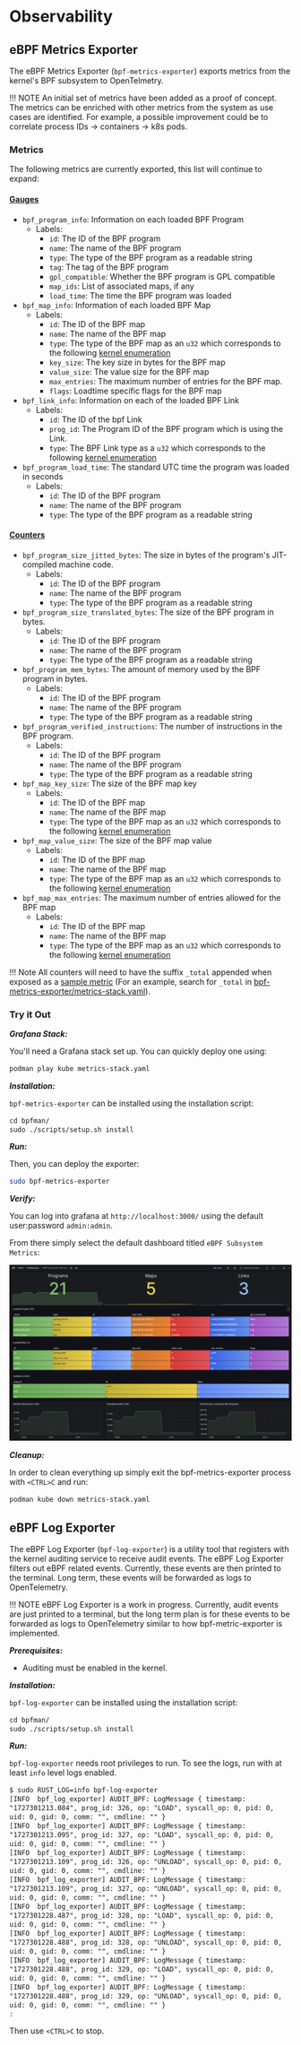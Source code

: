 # Observability

## eBPF Metrics Exporter

The eBPF Metrics Exporter (`bpf-metrics-exporter`) exports metrics from the kernel's BPF
subsystem to OpenTelmetry.

!!! NOTE
    An initial set of metrics have been added as a proof of concept.
    The metrics can be enriched with other metrics from the system as use cases are identified.
    For example, a possible improvement could be to correlate process IDs -> containers -> k8s pods.

### Metrics

The following metrics are currently exported, this list will continue to expand:

#### [Gauges](https://opentelemetry.io/docs/specs/otel/metrics/api/#gauge)

- `bpf_program_info`: Information on each loaded BPF Program
    - Labels:
        - `id`: The ID of the BPF program
        - `name`: The name of the BPF program
        - `type`: The type of the BPF program as a readable string
        - `tag`: The tag of the BPF program
        - `gpl_compatible`: Whether the BPF program is GPL compatible
        - `map_ids`: List of associated maps, if any
        - `load_time`: The time the BPF program was loaded
- `bpf_map_info`: Information of each loaded BPF Map
    - Labels:
        - `id`: The ID of the BPF map
        - `name`: The name of the BPF map
        - `type`: The type of the BPF map as an `u32` which corresponds to the following
           [kernel enumeration](https://elixir.bootlin.com/linux/v6.6.3/source/include/uapi/linux/bpf.h#L906)
        - `key_size`: The key size in bytes for the BPF map
        - `value_size`: The value size for the BPF map
        - `max_entries`: The maximum number of entries for the BPF map.
        - `flags`: Loadtime specific flags for the BPF map
- `bpf_link_info`: Information on each of the loaded BPF Link
    - Labels:
        - `id`: The ID of the bpf Link
        - `prog_id`: The Program ID of the BPF program which is using the Link.
        - `type`: The BPF Link type as a `u32` which corresponds to the following
           [kernel enumeration](https://elixir.bootlin.com/linux/v6.6.3/source/include/uapi/linux/bpf.h#L1048)
- `bpf_program_load_time`: The standard UTC time the program was loaded in seconds
    - Labels:
        - `id`: The ID of the BPF program
        - `name`: The name of the BPF program
        - `type`: The type of the BPF program as a readable string

#### [Counters](https://opentelemetry.io/docs/specs/otel/metrics/api/#counter)

- `bpf_program_size_jitted_bytes`: The size in bytes of the program's JIT-compiled machine code.
    - Labels:
        - `id`: The ID of the BPF program
        - `name`: The name of the BPF program
        - `type`: The type of the BPF program as a readable string
- `bpf_program_size_translated_bytes`: The size of the BPF program in bytes.
    - Labels:
        - `id`: The ID of the BPF program
        - `name`: The name of the BPF program
        - `type`: The type of the BPF program as a readable string
- `bpf_program_mem_bytes`: The amount of memory used by the BPF program in bytes.
    - Labels:
        - `id`: The ID of the BPF program
        - `name`: The name of the BPF program
        - `type`: The type of the BPF program as a readable string
- `bpf_program_verified_instructions`: The number of instructions in the BPF program.
    - Labels:
        - `id`: The ID of the BPF program
        - `name`: The name of the BPF program
        - `type`: The type of the BPF program as a readable string
- `bpf_map_key_size`: The size of the BPF map key
    - Labels:
        - `id`: The ID of the BPF map
        - `name`: The name of the BPF map
        - `type`: The type of the BPF map as an `u32` which corresponds to the following [kernel enumeration](https://elixir.bootlin.com/linux/v6.6.3/source/include/uapi/linux/bpf.h#L906)
- `bpf_map_value_size`: The size of the BPF map value
    - Labels:
        - `id`: The ID of the BPF map
        - `name`: The name of the BPF map
        - `type`: The type of the BPF map as an `u32` which corresponds to the following [kernel enumeration](https://elixir.bootlin.com/linux/v6.6.3/source/include/uapi/linux/bpf.h#L906)
- `bpf_map_max_entries`: The maximum number of entries allowed for the BPF map
    - Labels:
        - `id`: The ID of the BPF map
        - `name`: The name of the BPF map
        - `type`: The type of the BPF map as an `u32` which corresponds to the following [kernel enumeration](https://elixir.bootlin.com/linux/v6.6.3/source/include/uapi/linux/bpf.h#L906)

!!! Note
    All counters will need to have the suffix `_total` appended when exposed as a
    [sample metric](https://github.com/OpenObservability/OpenMetrics/blob/main/specification/OpenMetrics.md#counter-1)
    (For an example, search for `_total` in
    [bpf-metrics-exporter/metrics-stack.yaml](https://github.com/bpfman/bpfman/blob/main/bpf-metrics-exporter/metrics-stack.yaml)).

### Try it Out

***Grafana Stack:***

You'll need a Grafana stack set up.
You can quickly deploy one using:

```bash
podman play kube metrics-stack.yaml
```

***Installation:***

`bpf-metrics-exporter` can be installed using the installation script:

```console
cd bpfman/
sudo ./scripts/setup.sh install
```

***Run:***

Then, you can deploy the exporter:

```bash
sudo bpf-metrics-exporter
```

***Verify:***

You can log into grafana at `http://localhost:3000/` using the default user:password
`admin:admin`.

From there simply select the default dashboard titled `eBPF Subsystem Metrics`:

![eBPF Subsystem Metrics](../img/bpf-metric-dashboard.png)

***Cleanup:***

In order to clean everything up simply exit the bpf-metrics-exporter process with
`<CTRL>C` and run:

```bash
podman kube down metrics-stack.yaml
```

## eBPF Log Exporter

The eBPF Log Exporter (`bpf-log-exporter`) is a utility tool that registers with the kernel
auditing service to receive audit events.
The eBPF Log Exporter filters out eBPF related events.
Currently, these events are then printed to the terminal.
Long term, these events will be forwarded as logs to OpenTelemetry.

!!! NOTE
    eBPF Log Exporter is a work in progress.
    Currently, audit events are just printed to a terminal, but the long term plan is for these events
    to be forwarded as logs to OpenTelemetry similar to how bpf-metric-exporter is implemented.

***Prerequisites:***

* Auditing must be enabled in the kernel.

***Installation:***

`bpf-log-exporter` can be installed using the installation script:

```console
cd bpfman/
sudo ./scripts/setup.sh install
```

***Run:***

`bpf-log-exporter` needs root privileges to run.
To see the logs, run with at least `info` level logs enabled.

```console
$ sudo RUST_LOG=info bpf-log-exporter
[INFO  bpf_log_exporter] AUDIT_BPF: LogMessage { timestamp: "1727301213.084", prog_id: 326, op: "LOAD", syscall_op: 0, pid: 0, uid: 0, gid: 0, comm: "", cmdline: "" }
[INFO  bpf_log_exporter] AUDIT_BPF: LogMessage { timestamp: "1727301213.095", prog_id: 327, op: "LOAD", syscall_op: 0, pid: 0, uid: 0, gid: 0, comm: "", cmdline: "" }
[INFO  bpf_log_exporter] AUDIT_BPF: LogMessage { timestamp: "1727301213.109", prog_id: 326, op: "UNLOAD", syscall_op: 0, pid: 0, uid: 0, gid: 0, comm: "", cmdline: "" }
[INFO  bpf_log_exporter] AUDIT_BPF: LogMessage { timestamp: "1727301213.109", prog_id: 327, op: "UNLOAD", syscall_op: 0, pid: 0, uid: 0, gid: 0, comm: "", cmdline: "" }
[INFO  bpf_log_exporter] AUDIT_BPF: LogMessage { timestamp: "1727301228.487", prog_id: 328, op: "LOAD", syscall_op: 0, pid: 0, uid: 0, gid: 0, comm: "", cmdline: "" }
[INFO  bpf_log_exporter] AUDIT_BPF: LogMessage { timestamp: "1727301228.488", prog_id: 328, op: "UNLOAD", syscall_op: 0, pid: 0, uid: 0, gid: 0, comm: "", cmdline: "" }
[INFO  bpf_log_exporter] AUDIT_BPF: LogMessage { timestamp: "1727301228.488", prog_id: 329, op: "LOAD", syscall_op: 0, pid: 0, uid: 0, gid: 0, comm: "", cmdline: "" }
[INFO  bpf_log_exporter] AUDIT_BPF: LogMessage { timestamp: "1727301228.488", prog_id: 329, op: "UNLOAD", syscall_op: 0, pid: 0, uid: 0, gid: 0, comm: "", cmdline: "" }
:
```

Then use `<CTRL>C` to stop.